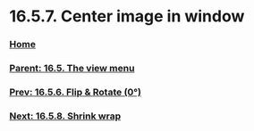 # 16.5.7. Center image in window

### [Home](./00-home.md)
### [Parent: 16.5. The view menu](./16-05-00-the-view-menu.md)
### [Prev: 16.5.6. Flip & Rotate (0°)](./16-05-06-flip-rotate.md)
### [Next: 16.5.8. Shrink wrap](./16-05-08-shrink-wrap.md)
